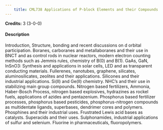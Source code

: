 ```yaml
---
    title: CML738 Applications of P-block Elements and their Compounds
---
```

**Credits:** 3 (3-0-0)



#### Description 
Introduction, Structure, bonding and recent discussions on d orbital participation. Boranes, carboranes and metallaboranes and their use in BNCT and as control rods in nuclear reactors, modern electron counting methods such as Jemmis rules, chemistry of B(0) and B(1). GaAs, GaN, InSnO3: Synthesis and applications in solar cells, LED and as transparent conducting materials. Fullerenes, nanotubes, graphene, silicates, aluminosilicates, zeolites and their applications. Silicones and their industrial applications. Si(II) and Ge(II) chemistry. NHC’s and their use in stabilizing main group compounds. Nitrogen based fertilizers, Ammonia, Haber-Bosch Process, nitrogen based explosives, hydrazines as rockel fuels, applications of azides and pentazenium. Phosphorus based fertilizer processes, phosphorus based pesticides, phosphorus-nitrogen compounds as multidentate ligands, superbases, dendrimer cores and polymers. Phosphines and their industrial uses. Frustrated Lewis acid bases as catalysts. Superacids and their uses. Sulphonamides, industrial applications of sulfur and selenium. Fluorine in pharmaceuticals, fluoropolymers.